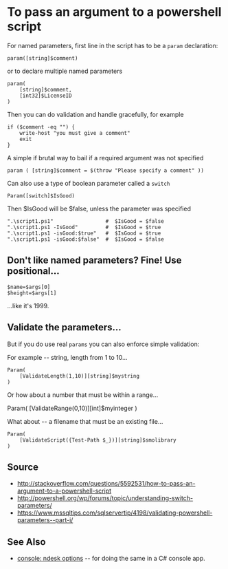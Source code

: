 ﻿# To pass an argument to a powershell script

For named parameters, first line in the script has to be a `param` declaration:

    param([string]$comment)

or to declare multiple named parameters

    param(
        [string]$comment,
        [int32]$LicenseID
    )

Then you can do validation and handle gracefully, for example

    if ($comment -eq "") {
        write-host "you must give a comment"
        exit
    }

A simple if brutal way to bail if a required argument was not specified

    param ( [string]$comment = $(throw "Please specify a comment" ))


Can also use a type of boolean parameter called a `switch`

    Param([switch]$IsGood)

Then $IsGood will be $false, unless the parameter was specified


    ".\script1.ps1"                 #  $IsGood = $false
    ".\script1.ps1 -IsGood"         #  $IsGood = $true
    ".\script1.ps1 -isGood:$true"   #  $IsGood = $true
    ".\script1.ps1 -isGood:$false"  #  $IsGood = $false


## Don't like named parameters? Fine! Use positional...


    $name=$args[0]
    $height=$args[1]

...like it's 1999.


## Validate the parameters...

But if you do use real `params` you can also enforce simple validation:

For example -- string, length from 1 to 10...

    Param(
        [ValidateLength(1,10)][string]$mystring
    )

Or how about a number that must be within a range...


   Param(
        [ValidateRange(0,10)][int]$myinteger
    )

What about -- a filename that must be an existing file...


    Param(
        [ValidateScript({Test-Path $_})][string]$smolibrary
    )


## Source

 * http://stackoverflow.com/questions/5592531/how-to-pass-an-argument-to-a-powershell-script
 * http://powershell.org/wp/forums/topic/understanding-switch-parameters/
 * https://www.mssqltips.com/sqlservertip/4198/validating-powershell-parameters--part-i/

## See Also

 * [console: ndesk options](../console/ndesk_options.md) -- for doing the same in a C# console app.